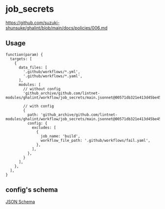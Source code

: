 # job_secrets

https://github.com/suzuki-shunsuke/ghalint/blob/main/docs/policies/006.md

## Usage

```jsonnet
function(param) {
  targets: [
    {
      data_files: [
        '.github/workflows/*.yml',
        '.github/workflows/*.yaml',
      ],
      modules: [
        // without config
        'github_archive/github.com/lintnet-modules/ghalint/workflow/job_secrets/main.jsonnet@00571db321e413d45be457f39e48cd4237399bb7:v0.3.0',

        // with config
        {
          path: 'github_archive/github.com/lintnet-modules/ghalint/workflow/job_secrets/main.jsonnet@00571db321e413d45be457f39e48cd4237399bb7:v0.3.0',
          config: {
            excludes: [
              {
                job_name: 'build',
                workflow_file_path: '.github/workflows/fail.yaml',
              },
            ],
          },
        }
      ],
    },
  ],
}
```

## config's schema

[JSON Schema](main_config_schema.json)
